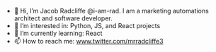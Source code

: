 - 👋 Hi, I’m Jacob Radcliffe @i-am-rad. I am a marketing automations architect and software developer.
- 👀 I’m interested in: Python, JS, and React projects
- 🌱 I’m currently learning: React
- 📫 How to reach me: www.twitter.com/mrradcliffe3

<!---
i-am-rad/i-am-rad is a ✨ special ✨ repository because its `README.md` (this file) appears on your GitHub profile.
You can click the Preview link to take a look at your changes.
--->
